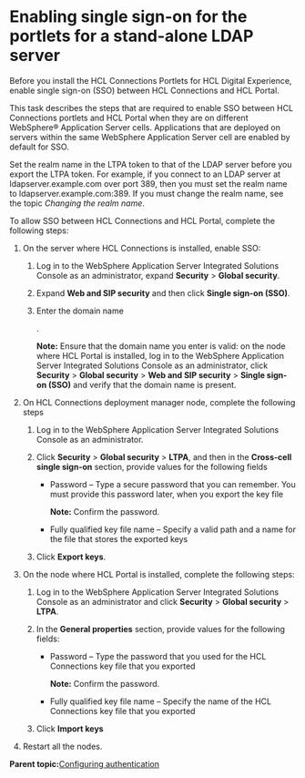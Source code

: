 # Enabling single sign-on for the portlets for a stand-alone LDAP server

Before you install the HCL Connections Portlets for HCL Digital Experience, enable single sign-on \(SSO\) between HCL Connections and HCL Portal.

This task describes the steps that are required to enable SSO between HCL Connections portlets and HCL Portal when they are on different WebSphere® Application Server cells. Applications that are deployed on servers within the same WebSphere Application Server cell are enabled by default for SSO.

Set the realm name in the LTPA token to that of the LDAP server before you export the LTPA token. For example, if you connect to an LDAP server at ldapserver.example.com over port 389, then you must set the realm name to ldapserver.example.com:389. If you must change the realm name, see the topic *Changing the realm name*.

To allow SSO between HCL Connections and HCL Portal, complete the following steps:

1.  On the server where HCL Connections is installed, enable SSO:

    1.  Log in to the WebSphere Application Server Integrated Solutions Console as an administrator, expand **Security** \> **Global security**.

    2.  Expand **Web and SIP security** and then click **Single sign-on \(SSO\)**.

    3.  Enter the domain name

        .

        **Note:** Ensure that the domain name you enter is valid: on the node where HCL Portal is installed, log in to the WebSphere Application Server Integrated Solutions Console as an administrator, click **Security** \> **Global security** \> **Web and SIP security** \> **Single sign-on \(SSO\)** and verify that the domain name is present.

2.  On HCL Connections deployment manager node, complete the following steps

    1.  Log in to the WebSphere Application Server Integrated Solutions Console as an administrator.

    2.  Click **Security** \> **Global security** \> **LTPA**, and then in the **Cross-cell single sign-on** section, provide values for the following fields

        -   Password – Type a secure password that you can remember. You must provide this password later, when you export the key file

            **Note:** Confirm the password.

        -   Fully qualified key file name – Specify a valid path and a name for the file that stores the exported keys
    3.  Click **Export keys**.

3.  On the node where HCL Portal is installed, complete the following steps:

    1.  Log in to the WebSphere Application Server Integrated Solutions Console as an administrator and click **Security** \> **Global security** \> **LTPA**.

    2.  In the **General properties** section, provide values for the following fields:

        -   Password – Type the password that you used for the HCL Connections key file that you exported

            **Note:** Confirm the password.

        -   Fully qualified key file name – Specify the name of the HCL Connections key file that you exported
    3.  Click **Import keys**

4.  Restart all the nodes.


**Parent topic:**[Configuring authentication](../connect/c_connections_portlets_SSO_config.md)

